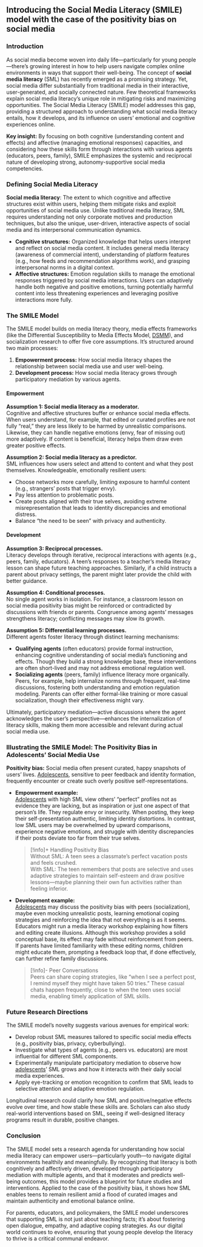 ## Introducing the Social Media Literacy (SMILE) model with the case of the positivity bias on social media

### Introduction
As social media become woven into daily life—particularly for young people—there’s growing interest in how to help users navigate complex online environments in ways that support their well-being. The concept of **social media literacy** (SML) has recently emerged as a promising strategy. Yet, social media differ substantially from traditional media in their interactive, user-generated, and socially connected nature. Few theoretical frameworks explain social media literacy’s unique role in mitigating risks and maximizing opportunities. The Social Media Literacy (SMILE) model addresses this gap, providing a structured approach to understanding what social media literacy entails, how it develops, and its influence on users’ emotional and cognitive experiences online.

**Key insight:** By focusing on both cognitive (understanding content and effects) and affective (managing emotional responses) capacities, and considering how these skills form through interactions with various agents (educators, peers, family), SMILE emphasizes the systemic and reciprocal nature of developing strong, autonomy-supportive social media competencies.

### Defining Social Media Literacy
**Social media literacy**: The extent to which cognitive and affective structures exist within users, helping them mitigate risks and exploit opportunities of social media use. Unlike traditional media literacy, SML requires understanding not only corporate motives and production techniques, but also the unique, user-driven, interactive aspects of social media and its interpersonal communication dynamics.

- **Cognitive structures:** Organized knowledge that helps users interpret and reflect on social media content. It includes general media literacy (awareness of commercial intent), understanding of platform features (e.g., how feeds and recommendation algorithms work), and grasping interpersonal norms in a digital context.
- **Affective structures:** Emotion regulation skills to manage the emotional responses triggered by social media interactions. Users can adaptively handle both negative and positive emotions, turning potentially harmful content into less threatening experiences and leveraging positive interactions more fully.

### The SMILE Model
The SMILE model builds on media literacy theory, media effects frameworks (like the Differential Susceptibility to Media Effects Model, [DSMM](Definitions/theories/DSMM.md)), and socialization research to offer five core assumptions. It’s structured around two main processes:

1. **Empowerment process:** How social media literacy shapes the relationship between social media use and user well-being.
2. **Development process:** How social media literacy grows through participatory mediation by various agents.

#### Empowerment
**Assumption 1: Social media literacy as a moderator.**  
Cognitive and affective structures buffer or enhance social media effects. When users understand, for example, that edited or curated profiles are not fully “real,” they are less likely to be harmed by unrealistic comparisons. Likewise, they can handle negative emotions (envy, fear of missing out) more adaptively. If content is beneficial, literacy helps them draw even greater positive effects.

**Assumption 2: Social media literacy as a predictor.**  
SML influences how users select and attend to content and what they post themselves. Knowledgeable, emotionally resilient users:
- Choose networks more carefully, limiting exposure to harmful content (e.g., strangers’ posts that trigger envy).
- Pay less attention to problematic posts.
- Create posts aligned with their true selves, avoiding extreme misrepresentation that leads to identity discrepancies and emotional distress.
- Balance “the need to be seen” with privacy and authenticity.

#### Development
**Assumption 3: Reciprocal processes.**  
Literacy develops through iterative, reciprocal interactions with agents (e.g., peers, family, educators). A teen’s responses to a teacher’s media literacy lesson can shape future teaching approaches. Similarly, if a child instructs a parent about privacy settings, the parent might later provide the child with better guidance.

**Assumption 4: Conditional processes.**  
No single agent works in isolation. For instance, a classroom lesson on social media positivity bias might be reinforced or contradicted by discussions with friends or parents. Congruence among agents’ messages strengthens literacy; conflicting messages may slow its growth.

**Assumption 5: Differential learning processes.**  
Different agents foster literacy through distinct learning mechanisms:
- **Qualifying agents** (often educators) provide formal instruction, enhancing cognitive understanding of social media’s functioning and effects. Though they build a strong knowledge base, these interventions are often short-lived and may not address emotional regulation well.
- **Socializing agents** (peers, family) influence literacy more organically. Peers, for example, help internalize norms through frequent, real-time discussions, fostering both understanding and emotion regulation modeling. Parents can offer either formal-like training or more casual socialization, though their effectiveness might vary.

Ultimately, participatory mediation—active discussions where the agent acknowledges the user’s perspective—enhances the internalization of literacy skills, making them more accessible and relevant during actual social media use.

### Illustrating the SMILE Model: The Positivity Bias in Adolescents’ Social Media Use
**Positivity bias:** Social media often present curated, happy snapshots of users’ lives. [Adolescents](Definitions/Age%20ranges/Adolescence.md), sensitive to peer feedback and identity formation, frequently encounter or create such overly positive self-representations.

- **Empowerment example:**  
  [Adolescents](Definitions/Age%20ranges/Adolescence.md) with high SML view others’ “perfect” profiles not as evidence they are lacking, but as inspiration or just one aspect of that person’s life. They regulate envy or insecurity. When posting, they keep their self-presentation authentic, limiting identity distortions. In contrast, low SML users may be overwhelmed by upward comparisons, experience negative emotions, and struggle with identity discrepancies if their posts deviate too far from their true selves.
  
  > [!info]+ Handling Positivity Bias  
  > Without SML: A teen sees a classmate’s perfect vacation posts and feels crushed.  
  > With SML: The teen remembers that posts are selective and uses adaptive strategies to maintain self-esteem and draw positive lessons—maybe planning their own fun activities rather than feeling inferior.

- **Development example:**  
  [Adolescents](Definitions/Age%20ranges/Adolescence.md) may discuss the positivity bias with peers (socialization), maybe even mocking unrealistic posts, learning emotional coping strategies and reinforcing the idea that not everything is as it seems. Educators might run a media literacy workshop explaining how filters and editing create illusions. Although this workshop provides a solid conceptual base, its effect may fade without reinforcement from peers. If parents have limited familiarity with these editing norms, children might educate them, prompting a feedback loop that, if done effectively, can further refine family discussions.

  > [!info]- Peer Conversations  
  > Peers can share coping strategies, like “when I see a perfect post, I remind myself they might have taken 50 tries.” These casual chats happen frequently, close to when the teen uses social media, enabling timely application of SML skills.

### Future Research Directions
The SMILE model’s novelty suggests various avenues for empirical work:
- Develop robust SML measures tailored to specific social media effects (e.g., positivity bias, privacy, cyberbullying).
- Investigate what types of agents (e.g., peers vs. educators) are most influential for different SML components.
- Experimentally manipulate participatory mediation to observe how [adolescents](Definitions/Age%20ranges/Adolescence.md)’ SML grows and how it interacts with their daily social media experiences.
- Apply eye-tracking or emotion recognition to confirm that SML leads to selective attention and adaptive emotion regulation.

Longitudinal research could clarify how SML and positive/negative effects evolve over time, and how stable these skills are. Scholars can also study real-world interventions based on SML, seeing if well-designed literacy programs result in durable, positive changes.

### Conclusion
The SMILE model sets a research agenda for understanding how social media literacy can empower users—particularly youth—to navigate digital environments healthily and meaningfully. By recognizing that literacy is both cognitively and affectively driven, developed through participatory mediation with multiple agents, and that it moderates and predicts well-being outcomes, this model provides a blueprint for future studies and interventions. Applied to the case of the positivity bias, it shows how SML enables teens to remain resilient amid a flood of curated images and maintain authenticity and emotional balance online.

For parents, educators, and policymakers, the SMILE model underscores that supporting SML is not just about teaching facts; it’s about fostering open dialogue, empathy, and adaptive coping strategies. As our digital world continues to evolve, ensuring that young people develop the literacy to thrive is a critical communal endeavor.